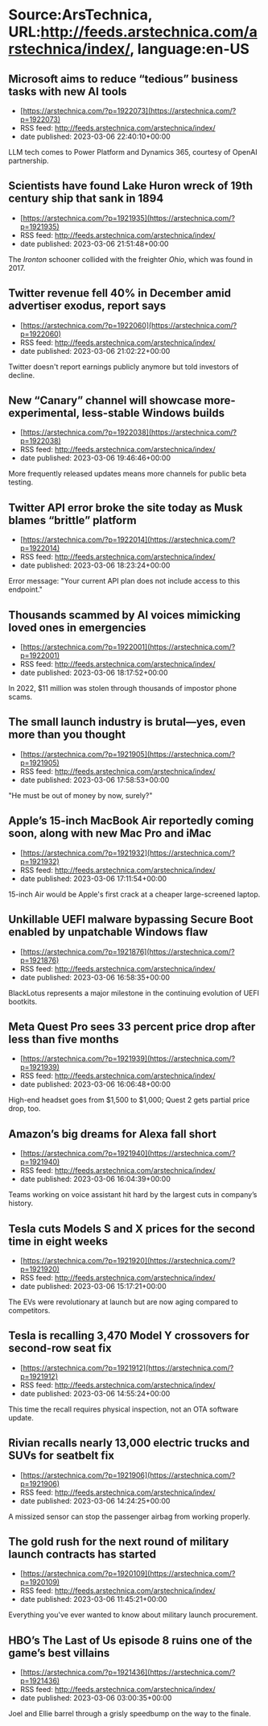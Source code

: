 # Source:ArsTechnica, URL:http://feeds.arstechnica.com/arstechnica/index/, language:en-US

## Microsoft aims to reduce “tedious” business tasks with new AI tools
 - [https://arstechnica.com/?p=1922073](https://arstechnica.com/?p=1922073)
 - RSS feed: http://feeds.arstechnica.com/arstechnica/index/
 - date published: 2023-03-06 22:40:10+00:00

LLM tech comes to Power Platform and Dynamics 365, courtesy of OpenAI partnership.

## Scientists have found Lake Huron wreck of 19th century ship that sank in 1894
 - [https://arstechnica.com/?p=1921935](https://arstechnica.com/?p=1921935)
 - RSS feed: http://feeds.arstechnica.com/arstechnica/index/
 - date published: 2023-03-06 21:51:48+00:00

The <em>Ironton</em> schooner collided with the freighter <em>Ohio</em>, which was found in 2017.

## Twitter revenue fell 40% in December amid advertiser exodus, report says
 - [https://arstechnica.com/?p=1922060](https://arstechnica.com/?p=1922060)
 - RSS feed: http://feeds.arstechnica.com/arstechnica/index/
 - date published: 2023-03-06 21:02:22+00:00

Twitter doesn't report earnings publicly anymore but told investors of decline.

## New “Canary” channel will showcase more-experimental, less-stable Windows builds
 - [https://arstechnica.com/?p=1922038](https://arstechnica.com/?p=1922038)
 - RSS feed: http://feeds.arstechnica.com/arstechnica/index/
 - date published: 2023-03-06 19:46:46+00:00

More frequently released updates means more channels for public beta testing.

## Twitter API error broke the site today as Musk blames “brittle” platform
 - [https://arstechnica.com/?p=1922014](https://arstechnica.com/?p=1922014)
 - RSS feed: http://feeds.arstechnica.com/arstechnica/index/
 - date published: 2023-03-06 18:23:24+00:00

Error message: "Your current API plan does not include access to this endpoint."

## Thousands scammed by AI voices mimicking loved ones in emergencies
 - [https://arstechnica.com/?p=1922001](https://arstechnica.com/?p=1922001)
 - RSS feed: http://feeds.arstechnica.com/arstechnica/index/
 - date published: 2023-03-06 18:17:52+00:00

In 2022, $11 million was stolen through thousands of impostor phone scams.

## The small launch industry is brutal—yes, even more than you thought
 - [https://arstechnica.com/?p=1921905](https://arstechnica.com/?p=1921905)
 - RSS feed: http://feeds.arstechnica.com/arstechnica/index/
 - date published: 2023-03-06 17:58:53+00:00

"He must be out of money by now, surely?"

## Apple’s 15-inch MacBook Air reportedly coming soon, along with new Mac Pro and iMac
 - [https://arstechnica.com/?p=1921932](https://arstechnica.com/?p=1921932)
 - RSS feed: http://feeds.arstechnica.com/arstechnica/index/
 - date published: 2023-03-06 17:11:54+00:00

15-inch Air would be Apple's first crack at a cheaper large-screened laptop.

## Unkillable UEFI malware bypassing Secure Boot enabled by unpatchable Windows flaw
 - [https://arstechnica.com/?p=1921876](https://arstechnica.com/?p=1921876)
 - RSS feed: http://feeds.arstechnica.com/arstechnica/index/
 - date published: 2023-03-06 16:58:35+00:00

BlackLotus represents a major milestone in the continuing evolution of UEFI bootkits.

## Meta Quest Pro sees 33 percent price drop after less than five months
 - [https://arstechnica.com/?p=1921939](https://arstechnica.com/?p=1921939)
 - RSS feed: http://feeds.arstechnica.com/arstechnica/index/
 - date published: 2023-03-06 16:06:48+00:00

High-end headset goes from $1,500 to $1,000; Quest 2 gets partial price drop, too.

## Amazon’s big dreams for Alexa fall short
 - [https://arstechnica.com/?p=1921940](https://arstechnica.com/?p=1921940)
 - RSS feed: http://feeds.arstechnica.com/arstechnica/index/
 - date published: 2023-03-06 16:04:39+00:00

Teams working on voice assistant hit hard by the largest cuts in company’s history.

## Tesla cuts Models S and X prices for the second time in eight weeks
 - [https://arstechnica.com/?p=1921920](https://arstechnica.com/?p=1921920)
 - RSS feed: http://feeds.arstechnica.com/arstechnica/index/
 - date published: 2023-03-06 15:17:21+00:00

The EVs were revolutionary at launch but are now aging compared to competitors.

## Tesla is recalling 3,470 Model Y crossovers for second-row seat fix
 - [https://arstechnica.com/?p=1921912](https://arstechnica.com/?p=1921912)
 - RSS feed: http://feeds.arstechnica.com/arstechnica/index/
 - date published: 2023-03-06 14:55:24+00:00

This time the recall requires physical inspection, not an OTA software update.

## Rivian recalls nearly 13,000 electric trucks and SUVs for seatbelt fix
 - [https://arstechnica.com/?p=1921906](https://arstechnica.com/?p=1921906)
 - RSS feed: http://feeds.arstechnica.com/arstechnica/index/
 - date published: 2023-03-06 14:24:25+00:00

A missized sensor can stop the passenger airbag from working properly.

## The gold rush for the next round of military launch contracts has started
 - [https://arstechnica.com/?p=1920109](https://arstechnica.com/?p=1920109)
 - RSS feed: http://feeds.arstechnica.com/arstechnica/index/
 - date published: 2023-03-06 11:45:21+00:00

Everything you've ever wanted to know about military launch procurement.

## HBO’s The Last of Us episode 8 ruins one of the game’s best villains
 - [https://arstechnica.com/?p=1921436](https://arstechnica.com/?p=1921436)
 - RSS feed: http://feeds.arstechnica.com/arstechnica/index/
 - date published: 2023-03-06 03:00:35+00:00

Joel and Ellie barrel through a grisly speedbump on the way to the finale.

